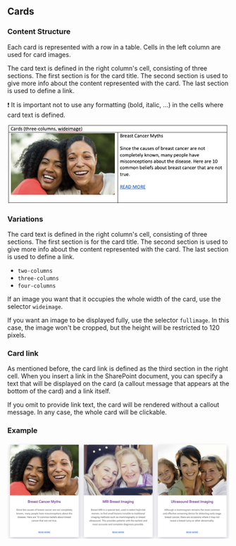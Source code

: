 ## Cards

### Content Structure

Each card is represented with a row in a table. Cells in the left column are used for card images.

The card text is defined in the right column's cell, consisting of three sections. The first section is for the card title. The second section is used to give more info about the content represented with the card. The last section is used to define a link.

:exclamation: It is important not to use any formatting (bold, italic, ...) in the cells where card text is defined.

![cards-block.png](..%2Fassets%2Fcards-block.png)

### Variations

The card text is defined in the right column's cell, consisting of three sections. The first section is for the card title. The second section is used to give more info about the content represented with the card. The last section is used to define a link.

- `two-columns`
- `three-columns`
- `four-columns`

If an image you want that it occupies the whole width of the card, use the selector `wideimage`.

If you want an image to be displayed fully, use the selector `fullimage`. In this case, the image won't be cropped, but the height will be restricted to 120 pixels.

### Card link

As mentioned before, the card link is defined as the third section in the right cell. When you insert a link in the SharePoint document, you can specify a text that will be displayed on the card (a callout message that appears at the bottom of the card) and a link itself. 

If you omit to provide link text, the card will be rendered without a callout message. In any case, the whole card will be clickable.

### Example
![cards-example.png](..%2Fassets%2Fcards-example.png)
